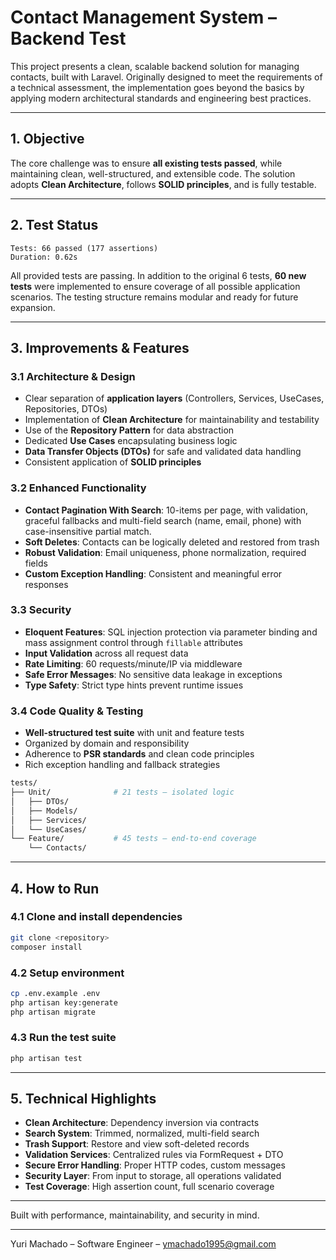 # Contact Management System – Backend Test

This project presents a clean, scalable backend solution for managing contacts, built with Laravel. Originally designed to meet the requirements of a technical assessment, the implementation goes beyond the basics by applying modern architectural standards and engineering best practices.

---

## 1. Objective

The core challenge was to ensure **all existing tests passed**, while maintaining clean, well-structured, and extensible code. The solution adopts **Clean Architecture**, follows **SOLID principles**, and is fully testable.

---

## 2. Test Status

```shell
Tests: 66 passed (177 assertions)
Duration: 0.62s
```

All provided tests are passing. In addition to the original 6 tests, **60 new tests** were implemented to ensure coverage of all possible application scenarios. The testing structure remains modular and ready for future expansion.

---

## 3. Improvements & Features

### 3.1 Architecture & Design

* Clear separation of **application layers** (Controllers, Services, UseCases, Repositories, DTOs)
* Implementation of **Clean Architecture** for maintainability and testability
* Use of the **Repository Pattern** for data abstraction
* Dedicated **Use Cases** encapsulating business logic
* **Data Transfer Objects (DTOs)** for safe and validated data handling
* Consistent application of **SOLID principles**

### 3.2 Enhanced Functionality

* **Contact Pagination With Search**: 10-items per page, with validation, graceful fallbacks and multi-field search (name, email, phone) with case-insensitive partial match.
* **Soft Deletes**: Contacts can be logically deleted and restored from trash
* **Robust Validation**: Email uniqueness, phone normalization, required fields
* **Custom Exception Handling**: Consistent and meaningful error responses

### 3.3 Security

* **Eloquent Features**: SQL injection protection via parameter binding and mass assignment control through `fillable` attributes
* **Input Validation** across all request data
* **Rate Limiting**: 60 requests/minute/IP via middleware
* **Safe Error Messages**: No sensitive data leakage in exceptions
* **Type Safety**: Strict type hints prevent runtime issues

### 3.4 Code Quality & Testing

* **Well-structured test suite** with unit and feature tests
* Organized by domain and responsibility
* Adherence to **PSR standards** and clean code principles
* Rich exception handling and fallback strategies

```bash
tests/
├── Unit/              # 21 tests – isolated logic
│   ├── DTOs/
│   ├── Models/
│   ├── Services/
│   └── UseCases/
└── Feature/           # 45 tests – end-to-end coverage
    └── Contacts/
```

---

## 4. How to Run

### 4.1 Clone and install dependencies

```bash
git clone <repository>
composer install
```

### 4.2 Setup environment

```bash
cp .env.example .env
php artisan key:generate
php artisan migrate
```

### 4.3 Run the test suite

```bash
php artisan test
```

---

## 5. Technical Highlights

* **Clean Architecture**: Dependency inversion via contracts
* **Search System**: Trimmed, normalized, multi-field search
* **Trash Support**: Restore and view soft-deleted records
* **Validation Services**: Centralized rules via FormRequest + DTO
* **Secure Error Handling**: Proper HTTP codes, custom messages
* **Security Layer**: From input to storage, all operations validated
* **Test Coverage**: High assertion count, full scenario coverage

---

Built with performance, maintainability, and security in mind.

---

Yuri Machado – Software Engineer – [ymachado1995@gmail.com](mailto:ymachado1995@gmail.com)
